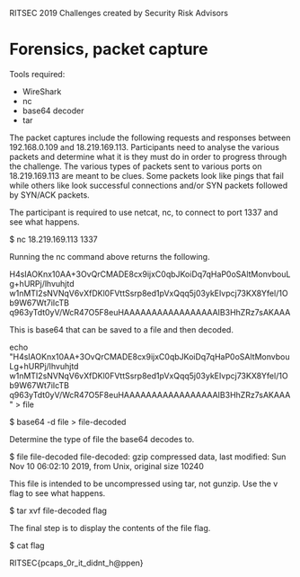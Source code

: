 RITSEC 2019
Challenges created by Security Risk Advisors


Forensics, packet capture
=========================

Tools required:
- WireShark
- nc
- base64 decoder
- tar

The packet captures include the following requests and responses between
192.168.0.109 and 18.219.169.113. Participants need to analyse the various packets
and determine what it is they must do in order to progress through the
challenge. The various types of packets sent to various ports on 18.219.169.113
are meant to be clues. Some packets look like pings that fail while others
like look successful connections and/or SYN packets followed by SYN/ACK packets.

The participant is required to use netcat, nc, to connect to port 1337 and see
what happens.

$ nc 18.219.169.113 1337 

Running the nc command above returns the following.

H4sIAOKnx10AA+3OvQrCMADE8cx9ijxC0qbJKoiDq7qHaP0oSAltMonvbouLg+hURPj/lhvuhjtd
w1nMTI2sNVNqV6vXfDKl0FVttSsrp8ed1pVxQqq5j03ykEIvpcj73KX8Yfel/1Ob9W67Wt7iIcTB
q963yTdt0yV/WcR47O5F8euHAAAAAAAAAAAAAAAAAIB3HhZRz7sAKAAA

This is base64 that can be saved to a file and then decoded.

echo "H4sIAOKnx10AA+3OvQrCMADE8cx9ijxC0qbJKoiDq7qHaP0oSAltMonvbouLg+hURPj/lhvuhjtd
w1nMTI2sNVNqV6vXfDKl0FVttSsrp8ed1pVxQqq5j03ykEIvpcj73KX8Yfel/1Ob9W67Wt7iIcTB
q963yTdt0yV/WcR47O5F8euHAAAAAAAAAAAAAAAAAIB3HhZRz7sAKAAA" > file

$ base64 -d file > file-decoded

Determine the type of file the base64 decodes to.

$ file file-decoded 
file-decoded: gzip compressed data, last modified: Sun Nov 10 06:02:10 2019, from Unix, original size 10240

This file is intended to be uncompressed using tar, not gunzip. Use the v flag to see
what happens.

$ tar xvf file-decoded
flag

The final step is to display the contents of the file flag.

$ cat flag

RITSEC{pcaps_0r_it_didnt_h@ppen}


